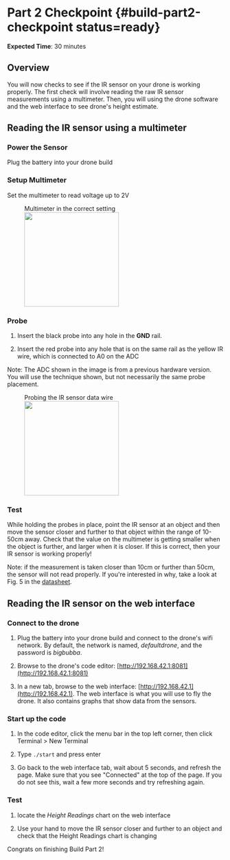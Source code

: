 # Part 2 Checkpoint {#build-part2-checkpoint status=ready}

**Expected Time**: 30 minutes

## Overview

You will now checks to see if the IR sensor on your drone is working properly. The first check will involve reading the raw IR sensor measurements using a multimeter. Then, you will using the drone software and the web interface to see drone's height estimate.

## Reading the IR sensor using a multimeter

### Power the Sensor

Plug the battery into your drone build

### Setup Multimeter

Set the multimeter to read voltage up to 2V

<figure>
  <figcaption>Multimeter in the correct setting</figcaption>
  <img style='width:220px' src="photos/multimeter-voltage.png"/>
</figure>

### Probe

1. Insert the black probe into any hole in the **GND** rail.

1. Insert the red probe into any hole that is on the same rail as the yellow IR wire, which is connected to A0 on the ADC

Note: The ADC shown in the image is from a previous hardware version. You will use the technique shown, but not necessarily the same probe placement.

<figure>
  <figcaption>Probing the IR sensor data wire</figcaption>
  <img style='width:220px' src="photos/multimeter-pihat.png"/>
</figure>

### Test

While holding the probes in place, point the IR sensor at an object and then move the sensor closer and further to that object within the range of 10-50cm away. Check that the value on the multimeter is getting smaller when the object is further, and larger when it is closer. If this is correct, then your IR sensor is working properly!

Note: if the measurement is taken closer than 10cm or further than 50cm, the sensor will not read properly. If you're interested in why, take a look at Fig. 5 in the [datasheet](https://www.sparkfun.com/datasheets/Components/GP2Y0A21YK.pdf).

## Reading the IR sensor on the web interface

### Connect to the drone

1. Plug the battery into your drone build and connect to the drone's wifi network. By default, the network is named, *defaultdrone*, and the password is *bigbubba*.

1. Browse to the drone's code editor: [http://192.168.42.1:8081](http://192.168.42.1:8081)

1. In a new tab, browse to the web interface: [http://192.168.42.1](http://192.168.42.1). The web interface is what you will use to fly the drone. It also contains graphs that show data from the sensors.


### Start up the code

1. In the code editor, click the menu bar in the top left corner, then click Terminal > New Terminal

1. Type `./start` and press enter

1. Go back to the web interface tab, wait about 5 seconds, and refresh the page. Make sure that you see "Connected" at the top of the page. If you do not see this, wait a few more seconds and try refreshing again.

### Test

1. locate the *Height Readings* chart on the web interface

1. Use your hand to move the IR sensor closer and further to an object and check that the Height Readings chart is changing



Congrats on finishing Build Part 2!
